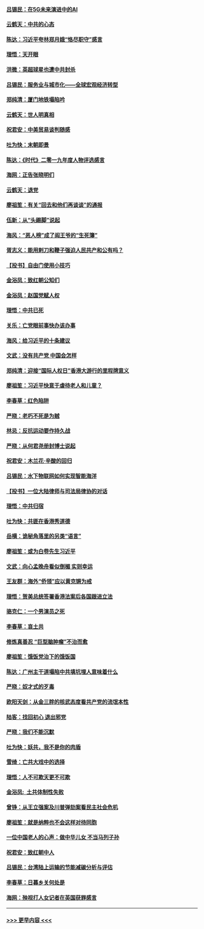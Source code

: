 #### [吕锡民：在5G未来演进中的AI](../pages/nsc993/n11730010.md?t=12182144) 
#### [云鹤天：中共的心态](../pages/nsc993/n11729906.md?t=12182144) 
#### [陈达：习近平夸林郑月娥“恪尽职守”感言](../pages/nsc993/n11729881.md?t=12182144) 
#### [理悟：天开眼](../pages/nsc993/n11729699.md?t=12182144) 
#### [洪微：英超球星也遭中共封杀](../pages/nsc993/n11727243.md?t=12182144) 
#### [吕锡民：服务业与城市化——全球宏观经济转型](../pages/nsc993/n11725845.md?t=12182144) 
#### [郑纯清：厦门地铁塌陷吟](../pages/nsc993/n11725813.md?t=12182144) 
#### [云鹤天：世人明真相](../pages/nsc993/n11725621.md?t=12182144) 
#### [祝君安：中美贸易谈判随感](../pages/nsc993/n11725609.md?t=12182144) 
#### [吐为快：末朝即景](../pages/nsc993/n11723365.md?t=12182144) 
#### [陈达：《时代》二零一九年度人物评选感言](../pages/nsc993/n11723337.md?t=12182144) 
#### [海网：正告张晓明们](../pages/nsc993/n11723228.md?t=12182144) 
#### [云鹤天：退党](../pages/nsc993/n11723056.md?t=12182144) 
#### [廖祖笙：有关“回去和他们再谈谈”的通报](../pages/nsc993/n11722442.md?t=12182144) 
#### [伍新：从“头踢脚”说起](../pages/nsc993/n11722429.md?t=12182144) 
#### [海风：“恶人榜”成了阎王爷的“生死簿”](../pages/nsc993/n11722272.md?t=12182144) 
#### [胥志义：能用剌刀和鞭子强迫人民共产和公有吗？](../pages/nsc993/n11720569.md?t=12182144) 
#### [【投书】自由门使用小技巧](../pages/nsc993/n11720180.md?t=12182144) 
#### [金浴凤：致红朝公知们](../pages/nsc993/n11720563.md?t=12182144) 
#### [金浴凤：赵国党赋人权](../pages/nsc993/n11720533.md?t=12182144) 
#### [理悟：中共已死](../pages/nsc993/n11720233.md?t=12182144) 
#### [关乐：亡党眼前事快办该办事](../pages/nsc993/n11719160.md?t=12182144) 
#### [海风：给习近平的十条建议](../pages/nsc993/n11717616.md?t=12182144) 
#### [文武：没有共产党 中国会怎样](../pages/nsc993/n11717584.md?t=12182144) 
#### [郑纯清：迎接“国际人权日”香港大游行的里程牌意义](../pages/nsc993/n11717417.md?t=12182144) 
#### [廖祖笙：习近平快意于虐待老人和儿童？](../pages/nsc993/n11715313.md?t=12182144) 
#### [李春草：红色陷阱](../pages/nsc993/n11715029.md?t=12182144) 
#### [严晓：老朽不死是为贼](../pages/nsc993/n11712910.md?t=12182144) 
#### [林忌：反抗运动要作持久战](../pages/nsc993/n11712623.md?t=12182144) 
#### [严晓：从何君尧册封博士说起](../pages/nsc993/n11712465.md?t=12182144) 
#### [祝君安：木兰花·辛酸的回归](../pages/nsc993/n11712381.md?t=12182144) 
#### [吕锡民：水下物联网如何实现智能海洋](../pages/nsc993/n11711158.md?t=12182144) 
#### [【投书】一位大陆律师与司法局律协的对话](../pages/nsc993/n11709675.md?t=12182144) 
#### [理悟：中共归宿](../pages/nsc993/n11710059.md?t=12182144) 
#### [吐为快：共匪在香港秀道德](../pages/nsc993/n11709979.md?t=12182144) 
#### [岳横：诡秘角落里的另类“语言”](../pages/nsc993/n11709792.md?t=12182144) 
#### [廖祖笙：或为白卷先生习近平](../pages/nsc993/n11708330.md?t=12182144) 
#### [文武：向心孟晚舟看似倒楣 实则幸运](../pages/nsc993/n11708236.md?t=12182144) 
#### [王友群：海外“侨领”应以黄克锵为戒](../pages/nsc993/n11706176.md?t=12182144) 
#### [理悟：贺美总统签署香港法案后各国跟进立法](../pages/nsc993/n11706853.md?t=12182144) 
#### [骆克仁：一个男演员之死](../pages/nsc993/n11706677.md?t=12182144) 
#### [李春草：哀土共](../pages/nsc993/n11706255.md?t=12182144) 
#### [修炼真善忍 “巨型脑肿瘤”不治而愈](../pages/nsc993/n11705340.md?t=12182144) 
#### [廖祖笙：饿饭党治下的饿饭国](../pages/nsc993/n11705085.md?t=12182144) 
#### [陈达：广州主干道塌陷中共填坑埋人意味着什么](../pages/nsc993/n11705046.md?t=12182144) 
#### [严晓：奴才式的歹毒](../pages/nsc993/n11704826.md?t=12182144) 
#### [欧阳天剑：从金三胖的核武态度看共产党的流氓本性](../pages/nsc993/n11702238.md?t=12182144) 
#### [陆客：找回初心 退出邪党](../pages/nsc993/n11702213.md?t=12182144) 
#### [严晓：我们不能沉默](../pages/nsc993/n11702110.md?t=12182144) 
#### [吐为快：妖共，我不是你的肉盾](../pages/nsc993/n11701366.md?t=12182144) 
#### [雪绮：亡共大戏中的选择](../pages/nsc993/n11699922.md?t=12182144) 
#### [理悟：人不可欺天更不可欺](../pages/nsc993/n11699657.md?t=12182144) 
#### [金浴凤:  土共体制性失败](../pages/nsc993/n11699361.md?t=12182144) 
#### [曾铮：从王立强案及川普弹劾案看民主社会危机](../pages/nsc993/n11699318.md?t=12182144) 
#### [廖祖笙：就是纳粹也不会这样对待同胞](../pages/nsc993/n11697658.md?t=12182144) 
#### [一位中国老人的心声：做中华儿女 不当马列子孙](../pages/nsc993/n11697525.md?t=12182144) 
#### [祝君安：致红朝中人](../pages/nsc993/n11697518.md?t=12182144) 
#### [吕锡民：台湾陆上运输的节能减碳分析与评估](../pages/nsc993/n11694983.md?t=12182144) 
#### [李春草：日暮乡关何处是](../pages/nsc993/n11694805.md?t=12182144) 
#### [海网：殃视打人女记者在英国获罪感言](../pages/nsc993/n11693832.md?t=12182144) 

----
#### [ >>> 更早内容 <<< ](../indexes/nsc993-earlier.md)
